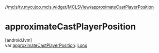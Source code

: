 //[mcls](../../../index.md)/[tv.mycujoo.mcls.widget](../index.md)/[MCLSView](index.md)/[approximateCastPlayerPosition](approximate-cast-player-position.md)

# approximateCastPlayerPosition

[androidJvm]\
var [approximateCastPlayerPosition](approximate-cast-player-position.md): [Long](https://kotlinlang.org/api/latest/jvm/stdlib/kotlin/-long/index.html)
